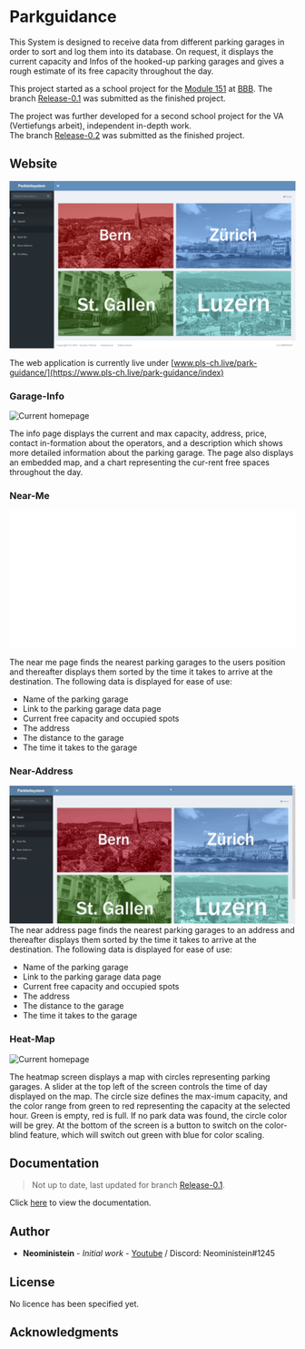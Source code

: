 # Parkguidance

This System is designed to receive data from different parking garages in order to sort and log them into its database.
On request, it displays the current capacity and Infos of the hooked-up parking garages and gives a rough estimate of its free capacity throughout the day. 


This project started as a school project for the [Module 151](https://cf.ict-berufsbildung.ch/modules.php?name=Mbk&a=20101&cmodnr=151&noheader=1) at [BBB](https://bbbaden.ch).
The branch [Release-0.1](https://github.com/Neoministein/parkguidance/tree/Release-0.1) was submitted as the finished project.

The project was further developed for a second school project for the VA (Vertiefungs arbeit), independent in-depth work.  
The branch [Release-0.2](https://github.com/Neoministein/parkguidance/tree/release/0.2) was submitted as the finished project.

## Website

![Current homepage](docs/images/IndexPage.png)

The web application is currently live under [www.pls-ch.live/park-guidance/](https://www.pls-ch.live/park-guidance/index)

### Garage-Info
![Current homepage](docs/images/garageInfo.gif)

The info page displays the current and max capacity, address, price, contact in-formation about the operators, and a description which shows more detailed information about the parking garage. 
The page also displays an embedded map, and a chart representing the cur-rent free spaces throughout the day.

### Near-Me
![Current homepage](docs/images/nearMe.gif)

The near me page finds the nearest parking garages to the users position and thereafter displays them sorted by the time it takes to arrive at the destination. 
The following data is displayed for ease of use:
- Name of the parking garage
- Link to the parking garage data page
- Current free capacity and occupied spots
- The address
- The distance to the garage
- The time it takes to the garage

### Near-Address
![Current homepage](docs/images/nearAddress.gif)
The near address page finds the nearest parking garages to an address and thereafter displays them sorted by the time it takes to arrive at the destination. 
The following data is displayed for ease of use:
- Name of the parking garage
- Link to the parking garage data page
- Current free capacity and occupied spots
- The address
- The distance to the garage
- The time it takes to the garage

### Heat-Map
![Current homepage](docs/images/heatmap.gif)

The heatmap screen displays a map with circles representing parking garages. A slider at the top left of the screen controls the time of day displayed on the map. 
The circle size defines the max-imum capacity, and the color range from green to red representing the capacity at the selected hour. Green is empty, red is full. If no park data was found, the circle color will be grey.
At the bottom of the screen is a button to switch on the color-blind feature, which will switch out green with blue for color scaling.

## Documentation

> Not up to date, last updated for branch [Release-0.1](https://github.com/Neoministein/parkguidance/tree/Release-0.1). 

Click [here](/docs/documentaion.md) to view the documentation.


## Author

* **Neoministein** - *Initial work* - [Youtube](https://www.youtube.com/channel/UCtfBiBXVXqTotONMq6VSMbg) / Discord: Neoministein#1245

## License

No licence has been specified yet.

## Acknowledgments
